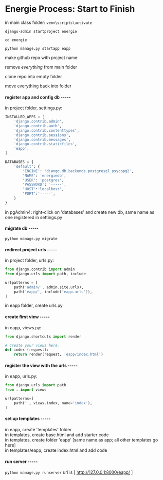 # Energie Process: Start to Finish

in main class folder:
`venv\scripts\activate`

`django-admin startproject energie`

`cd energie`

`python manage.py startapp eapp`

make github repo with project name

remove *everything* from main folder

clone repo into empty folder

move everything back into folder

#### register app and config db -----
in project folder, settings.py:

```python
INSTALLED_APPS = [
    'django.contrib.admin',
    'django.contrib.auth',
    'django.contrib.contenttypes',
    'django.contrib.sessions',
    'django.contrib.messages',
    'django.contrib.staticfiles',
    'eapp',
]
```

```python
DATABASES = {
    'default': {
        'ENGINE': 'django.db.backends.postgresql_psycopg2',
        'NAME': 'energiedb',
        'USER': 'postgres',
        'PASSWORD': '-----',
        'HOST':'localhost',
        'PORT':'-----',
    }
}
```

in pgAdmin4:
right-click on 'databases' and create new db, same name as one registered in settings.py

#### migrate db -----
`python manage.py migrate`

#### redirect project urls -----
in project folder, urls.py:

```python
from django.contrib import admin
from django.urls import path, include

urlpatterns = [
    path('admin/', admin.site.urls),
    path('eapp/', include('eapp.urls')),
]
```

in eapp folder, create urls.py

#### create first view -----
in eapp, views.py:

```python
from django.shortcuts import render

# Create your views here.
def index (request):
    return render(request, 'eapp/index.html')
```

#### register the view with the urls -----
in eapp, urls.py:

```python
from django.urls import path
from . import views

urlpatterns=[
    path('', views.index, name='index'),
]
```

#### set up templates -----
in eapp, create 'templates' folder  
in templates, create base.html and add starter code  
in templates, create folder 'eapp' [same name as app; all other templates go here]  
in templates/eapp, create index.html and add code

#### run server -----
`python manage.py runserver`
url is [ http://127.0.0.1:8000/eapp/ ]
